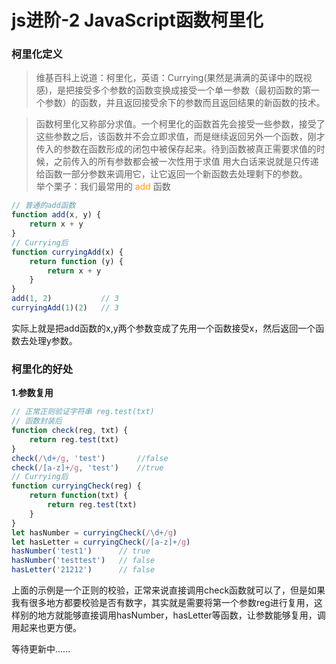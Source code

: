 # js进阶-2  JavaScript函数柯里化
### 柯里化定义  
>维基百科上说道：柯里化，英语：Currying(果然是满满的英译中的既视感)，是把接受多个参数的函数变换成接受一个单一参数（最初函数的第一个参数）的函数，并且返回接受余下的参数而且返回结果的新函数的技术。
  
>函数柯里化又称部分求值。一个柯里化的函数首先会接受一些参数，接受了这些参数之后，该函数并不会立即求值，而是继续返回另外一个函数，刚才传入的参数在函数形成的闭包中被保存起来。待到函数被真正需要求值的时候，之前传入的所有参数都会被一次性用于求值
用大白话来说就是只传递给函数一部分参数来调用它，让它返回一个新函数去处理剩下的参数。  
举个栗子：我们最常用的 <font color='#ffa200'>add</font> 函数
```js 复制代码
// 普通的add函数
function add(x, y) {
    return x + y
}
// Currying后
function curryingAdd(x) {
    return function (y) {
        return x + y
    }
}
add(1, 2)           // 3
curryingAdd(1)(2)   // 3
```
实际上就是把add函数的x,y两个参数变成了先用一个函数接受x，然后返回一个函数去处理y参数。   

### 柯里化的好处
**1.参数复用**
```js
// 正常正则验证字符串 reg.test(txt)
// 函数封装后
function check(reg, txt) {
    return reg.test(txt)
}
check(/\d+/g, 'test')       //false
check(/[a-z]+/g, 'test')    //true
// Currying后
function curryingCheck(reg) {
    return function(txt) {
        return reg.test(txt)
    }
}
let hasNumber = curryingCheck(/\d+/g)
let hasLetter = curryingCheck(/[a-z]+/g)
hasNumber('test1')      // true
hasNumber('testtest')   // false
hasLetter('21212')      // false
```
上面的示例是一个正则的校验，正常来说直接调用check函数就可以了，但是如果我有很多地方都要校验是否有数字，其实就是需要将第一个参数reg进行复用，这样别的地方就能够直接调用hasNumber，hasLetter等函数，让参数能够复用，调用起来也更方便。

等待更新中......

